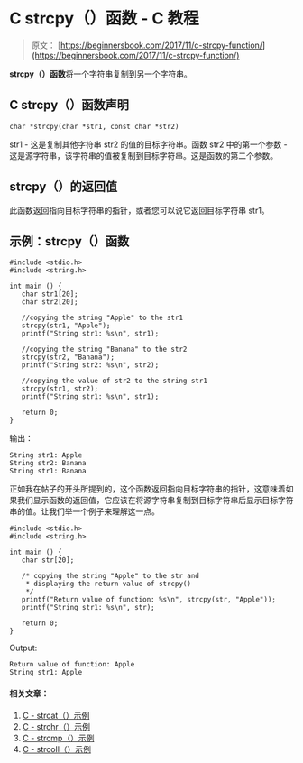 # C strcpy（）函数 - C 教程

> 原文： [https://beginnersbook.com/2017/11/c-strcpy-function/](https://beginnersbook.com/2017/11/c-strcpy-function/)

**strcpy（）函数**将一个字符串复制到另一个字符串。

## C strcpy（）函数声明

```
char *strcpy(char *str1, const char *str2)
```

str1 - 这是复制其他字符串 str2 的值的目标字符串。函数
str2 中的第一个参数 - 这是源字符串，该字符串的值被复制到目标字符串。这是函数的第二个参数。

## strcpy（）的返回值

此函数返回指向目标字符串的指针，或者您可以说它返回目标字符串 str1。

## 示例：strcpy（）函数

```
#include <stdio.h>
#include <string.h>

int main () {
   char str1[20];
   char str2[20];

   //copying the string "Apple" to the str1
   strcpy(str1, "Apple");
   printf("String str1: %s\n", str1);

   //copying the string "Banana" to the str2
   strcpy(str2, "Banana");
   printf("String str2: %s\n", str2);

   //copying the value of str2 to the string str1
   strcpy(str1, str2); 
   printf("String str1: %s\n", str1);

   return 0;
}
```

输出：

```
String str1: Apple
String str2: Banana
String str1: Banana
```

正如我在帖子的开头所提到的，这个函数返回指向目标字符串的指针，这意味着如果我们显示函数的返回值，它应该在将源字符串复制到目标字符串后显示目标字符串的值。让我们举一个例子来理解这一点。

```
#include <stdio.h>
#include <string.h>

int main () {
   char str[20];

   /* copying the string "Apple" to the str and
    * displaying the return value of strcpy()
    */
   printf("Return value of function: %s\n", strcpy(str, "Apple"));
   printf("String str1: %s\n", str);

   return 0;
}
```

Output:

```
Return value of function: Apple
String str1: Apple
```

#### 相关文章：

1.  [C - strcat（）示例](https://beginnersbook.com/2017/11/c-strcat-function-with-example/)
2.  [C - strchr（）示例](https://beginnersbook.com/2017/11/c-strchr-function/)
3.  [C - strcmp（）示例](https://beginnersbook.com/2017/11/c-strcmp-function/)
4.  [C - strcoll（）示例](https://beginnersbook.com/2017/11/c-strcoll-function/)